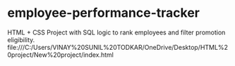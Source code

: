 # employee-performance-tracker
HTML + CSS Project with SQL logic to rank employees and filter promotion eligibility.
file:///C:/Users/VINAY%20SUNIL%20TODKAR/OneDrive/Desktop/HTML%20project/New%20project/index.html
